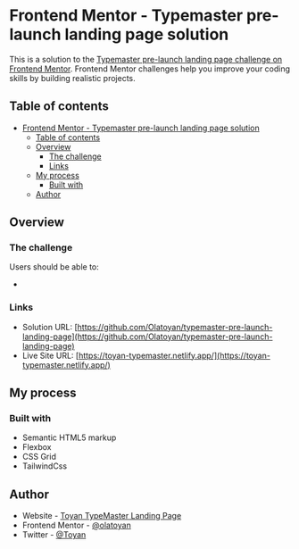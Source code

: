 # Frontend Mentor - Typemaster pre-launch landing page solution

This is a solution to the [Typemaster pre-launch landing page challenge on Frontend Mentor](). Frontend Mentor challenges help you improve your coding skills by building realistic projects.

## Table of contents

- [Frontend Mentor - Typemaster pre-launch landing page solution](#frontend-mentor---typemaster-pre-launch-landing-page-solution)
  - [Table of contents](#table-of-contents)
  - [Overview](#overview)
    - [The challenge](#the-challenge)
    - [Links](#links)
  - [My process](#my-process)
    - [Built with](#built-with)
  - [Author](#author)

## Overview

### The challenge

Users should be able to:

-

### Links

- Solution URL: [https://github.com/Olatoyan/typemaster-pre-launch-landing-page](https://github.com/Olatoyan/typemaster-pre-launch-landing-page)
- Live Site URL: [https://toyan-typemaster.netlify.app/](https://toyan-typemaster.netlify.app/)

## My process

### Built with

- Semantic HTML5 markup
- Flexbox
- CSS Grid
- TailwindCss

## Author

- Website - [Toyan TypeMaster Landing Page](https://toyan-typemaster.netlify.app/)
- Frontend Mentor - [@olatoyan](https://www.frontendmentor.io/profile/olatoyan)
- Twitter - [@Toyan](https://www.twitter.com/_annonnymouss_)
